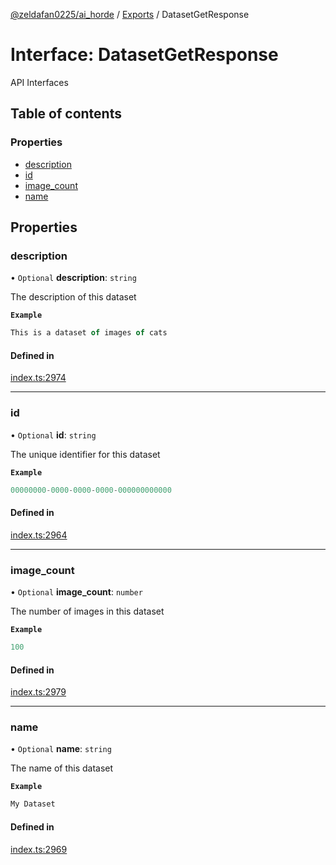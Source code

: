 [@zeldafan0225/ai_horde](../README.md) / [Exports](../modules.md) / DatasetGetResponse

# Interface: DatasetGetResponse

API Interfaces

## Table of contents

### Properties

- [description](DatasetGetResponse.md#description)
- [id](DatasetGetResponse.md#id)
- [image\_count](DatasetGetResponse.md#image_count)
- [name](DatasetGetResponse.md#name)

## Properties

### description

• `Optional` **description**: `string`

The description of this dataset

**`Example`**

```ts
This is a dataset of images of cats
```

#### Defined in

[index.ts:2974](https://github.com/ZeldaFan0225/ai_horde/blob/d340ba6/index.ts#L2974)

___

### id

• `Optional` **id**: `string`

The unique identifier for this dataset

**`Example`**

```ts
00000000-0000-0000-0000-000000000000
```

#### Defined in

[index.ts:2964](https://github.com/ZeldaFan0225/ai_horde/blob/d340ba6/index.ts#L2964)

___

### image\_count

• `Optional` **image\_count**: `number`

The number of images in this dataset

**`Example`**

```ts
100
```

#### Defined in

[index.ts:2979](https://github.com/ZeldaFan0225/ai_horde/blob/d340ba6/index.ts#L2979)

___

### name

• `Optional` **name**: `string`

The name of this dataset

**`Example`**

```ts
My Dataset
```

#### Defined in

[index.ts:2969](https://github.com/ZeldaFan0225/ai_horde/blob/d340ba6/index.ts#L2969)
